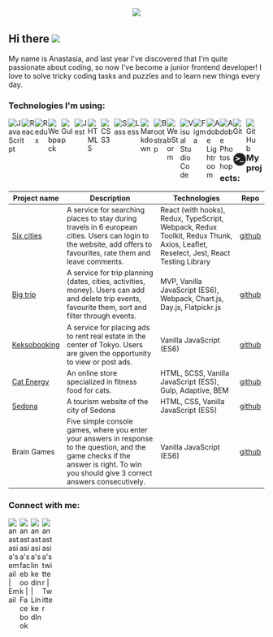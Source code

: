 <p align="center">
    <img src="https://user-images.githubusercontent.com/60597097/115143514-7bd02b00-a050-11eb-8d38-b737718c04ae.jpg" width="400" />
</p>

## Hi there <img src="https://media.giphy.com/media/hvRJCLFzcasrR4ia7z/giphy.gif" width="25px">

My name is Anastasia, and last year I've discovered that I'm quite passionate about coding, so now I've become a junior frontend developer! I love to solve tricky coding tasks and puzzles and to learn new things every day.

### Technologies I'm using:

<p>
  <img align="left" alt="JavaScript" width="26px" src="https://user-images.githubusercontent.com/60597097/115155172-59a5cf80-a087-11eb-9da2-9928689f056b.png" />
  <img align="left" alt="React" width="26px" src="https://user-images.githubusercontent.com/60597097/115155589-63c8cd80-a089-11eb-9991-cfbc9be06084.png" />
  <img align="left" alt="Redux" width="26px" src="https://user-images.githubusercontent.com/60597097/115155096-0469be00-a087-11eb-84b2-61c1b9911b0d.png" />
  <img align="left" alt="Webpack" width="26px" src="https://user-images.githubusercontent.com/60597097/115155057-ca002100-a086-11eb-90b4-764644e8951f.png" />
  <img align="left" alt="Gulp" width="26px" src="https://user-images.githubusercontent.com/60597097/115155747-e8b3e700-a089-11eb-9a8f-140fa727baa2.png" />
  <img align="left" alt="Jest" width="26px" src="https://user-images.githubusercontent.com/60597097/115155147-3ed35b00-a087-11eb-92c0-842c4f2f9791.png" />
  <img align="left" alt="HTML5" width="26px" src="https://user-images.githubusercontent.com/60597097/115154977-5fe77c00-a086-11eb-9962-60213a5b3105.png" />
  <img align="left" alt="CSS3" width="26px" src="https://user-images.githubusercontent.com/60597097/115155581-590e3880-a089-11eb-8c35-6444f3c7422c.png" />
  <img align="left" alt="Sass" width="26px" src="https://user-images.githubusercontent.com/60597097/115155078-e9974980-a086-11eb-9f2b-5499de501e3e.png" />
  <img align="left" alt="Less" width="26px" src="https://user-images.githubusercontent.com/60597097/115155122-1ea39c00-a087-11eb-9aed-f59733b40ff7.png" />
  <img align="left" alt="Markdown" width="26px" src="https://user-images.githubusercontent.com/60597097/115155532-16e4f700-a089-11eb-815b-2b329eedf25d.png" />
  <img align="left" alt="Bootstrap" width="26px" src="https://user-images.githubusercontent.com/60597097/115155568-472c9580-a089-11eb-8676-fa8221a8a960.png" />
  <img align="left" alt="WebStorm" width="26px" src="https://user-images.githubusercontent.com/60597097/115154954-39294580-a086-11eb-8b9b-64ff8773688f.png" />
  <img align="left" alt="Visual Studio Code" width="26px" src="https://user-images.githubusercontent.com/60597097/115154925-126b0f00-a086-11eb-8eec-306c71338b7b.png" />
  <img align="left" alt="Figma" width="26px" src="https://user-images.githubusercontent.com/60597097/115155637-94a90280-a089-11eb-9564-69624c3f0d4c.png" />
   <img align="left" alt="Adobe Lightroom" width="26px" src="https://user-images.githubusercontent.com/60597097/115155659-9d99d400-a089-11eb-9c42-cc407342757a.png" />
  <img align="left" alt="Adobe Photoshop" width="26px" src="https://user-images.githubusercontent.com/60597097/115155670-a7233c00-a089-11eb-926a-8dce33efd837.png" />
  <img align="left" alt="Git" width="26px" src="https://user-images.githubusercontent.com/60597097/115155728-db96f800-a089-11eb-8c78-37318d4d38ab.png" />
  <img align="left" alt="GitHub" width="26px" src="https://user-images.githubusercontent.com/60597097/115155723-d2a62680-a089-11eb-8c64-d218b679e254.png" />
  <img align="left" alt="Terminal" width="26px" src="https://raw.githubusercontent.com/github/explore/80688e429a7d4ef2fca1e82350fe8e3517d3494d/topics/terminal/terminal.png" />
</p>


<br/><br/>

### My projects:

| Project name        | Description          | Technologies        |Repo        |
| ------------- | ------------- | ----- | ----- |
| [Six cities](https://six-cities-ana-izotova.vercel.app)| A service for searching places to stay during travels in 6 european cities. Users can login to the website, add offers to favourites, rate them and leave comments. | React (with hooks), Redux, TypeScript, Webpack, Redux Toolkit, Redux Thunk, Axios, Leaflet, Reselect, Jest, React Testing Library | [github](https://github.com/ana-izotova/1385139-six-cities-6)
| [Big trip](https://big-trip-ana-izotova.vercel.app)| A service for trip planning (dates, cities, activities, money). Users can add and delete trip events, favourite them, sort and filter through events. | MVP, Vanilla JavaScript (ES6), Webpack, Chart.js, Day.js, Flatpickr.js | [github](https://github.com/ana-izotova/1385139-big-trip-13)
| [Keksobooking](https://keksobooking-ana-izotova.vercel.app) | A service for placing ads to rent real estate in the center of Tokyo. Users are given the opportunity to view or post ads. | Vanilla JavaScript (ES6) | [github](https://github.com/ana-izotova/1385139-keksobooking-21)
| [Cat Energy](https://cat-energy-ana-izotova.vercel.app) | An online store specialized in fitness food for cats. | HTML, SCSS, Vanilla JavaScript (ES5), Gulp, Adaptive, BEM | [github](https://github.com/ana-izotova/1385139-cat-energy-20)
| [Sedona](https://sedona-ana-izotova.vercel.app) | A tourism website of the city of Sedona | HTML, CSS, Vanilla JavaScript (ES5) | [github](https://github.com/ana-izotova/1385139-sedona-28)
| Brain Games | Five simple console games, where you enter your answers in response to the question, and the game checks if the answer is right. To win you should give 3 correct answers consecutively. | Vanilla JavaScript (ES6) | [github](https://github.com/ana-izotova/frontend-project-lvl1)

### Connect with me:

[<img align="left" alt="anastasia's email | Email" width="22px" src="https://cdn.jsdelivr.net/npm/simple-icons@v3/icons/gmail.svg" />][gmail]
[<img align="left" alt="anastasia's facebook | Facebook" width="22px" src="https://user-images.githubusercontent.com/60597097/115196596-c4dbba00-a0f8-11eb-9643-ee35ce21898a.png" />][facebook]
[<img align="left" alt="anastasia's linkedin | LinkedIn" width="22px" src="https://cdn.jsdelivr.net/npm/simple-icons@v3/icons/linkedin.svg" />][linkedin]
[<img align="left" alt="anastasia's twitter | Twitter" width="22px" src="https://cdn.jsdelivr.net/npm/simple-icons@v3/icons/twitter.svg" />][twitter]

[gmail]: mailto:ana.izotova@gmail.com
[facebook]: https://www.facebook.com/izotova.ana
[linkedin]: https://www.linkedin.com/in/anastasia-izotova/
[twitter]: https://twitter.com/junkie_junk
